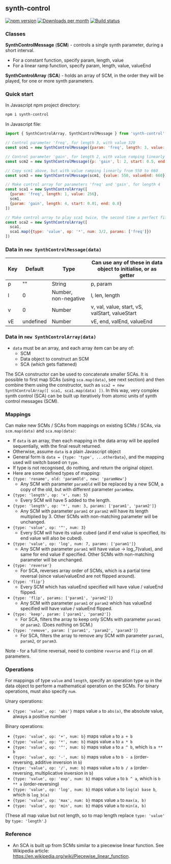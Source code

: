 ## synth-control

[![npm version](https://badge.fury.io/js/synth-control.svg)](https://badge.fury.io/js/synth-control)
[![Downloads per month](https://img.shields.io/npm/dy/synth-control.svg?maxAge=31536000)](https://github.com/davidryan59/synth-control)
[![Build status](https://travis-ci.org/davidryan59/synth-control.svg?master)](https://travis-ci.org/davidryan59)

### Classes

**SynthControlMessage** (**SCM**) - controls a single synth parameter, during a short interval.
- For a constant function, specify param, length, value
- For a linear ramp function, specify param, length, value, valueEnd

**SynthControlArray** (**SCA**) - holds an array of SCM, in the order they will be played, for one or more synth parameters.

### Quick start

In Javascript npm project directory:

``` sh
npm i synth-control
```

In Javascript file:

``` js
import { SynthControlArray, SynthControlMessage } from 'synth-control'

// Control parameter 'freq', for length 3, with value 320
const scm1 = new SynthControlMessage({param: 'freq', length: 3, value: 320})

// Control parameter 'gain', for length 2, with value ramping linearly from 0.5 to 0.1
const scm2 = new SynthControlMessage({p: 'gain', l: 2, start: 0.5, end: 0.1})

// Copy scm1 above, but with value ramping linearly from 550 to 660
const scm3 = new SynthControlMessage(scm1, {value: 550, valueEnd: 660})

// Make control array for parameters 'freq' and 'gain', for length 4
const sca1 = new SynthControlArray([
  {param: 'freq', length: 1, value: 256},
  scm1,
  {param: 'gain', length: 4, start: 0.01, end: 0.8}
])

// Make control array to play sca1 twice, the second time a perfect fifth higher (x1.5)
const sca2 = new SynthControlArray([
  sca1,
  sca1.map({type: 'value', op: '*', num: 3/2, params: ['freq']})
])
```

### Data in `new SynthControlMessage(data)`

| Key | Default | Type | Can use any of these in data object to initialise, or as getter |
| - | - | - | - |
| p | "" | String | p, param |
| l | 0 | Number, non-negative | l, len, length |
| v | 0 | Number | v, val, value, start, vS, valStart, valueStart |
| vE | undefined | Number | vE, end, valEnd, valueEnd |

### Data in `new SynthControlArray(data)`

- `data` must be an array, and each array item can be any of:
  - SCM
  - Data object to construct an SCM
  - SCA (which gets flattened)

The SCA constructor can be used to concatenate smaller SCAs. It is possible to first map SCAs (using `sca.map(data)`, see next section) and then combine them using the constructor, such as `sca2 = new SynthControlArray([ sca1, sca1.map(data) ])`. In this way, very complex synth control (SCA) can be built up iteratively from atomic units of synth control messages (SCM).

### Mappings

Can make new SCMs / SCAs from mappings on existing SCMs / SCAs, via `scm.map(data)` and `sca.map(data)`:
- If `data` is an array, then each mapping in the data array will be applied sequentially, with the final result returned.
- Otherwise, assume `data` is a plain Javascript object
- General form is `data = {type: 'type', ...otherData}`, and the mapping used will switch based on `type`.
- If type is not recognised, do nothing, and return the original object.
- Here are some defined types of mapping:
- `{type: 'rename', old: 'paramOld', new: 'paramNew'}`
  - Any SCM with parameter `paramOld` will be replaced by a new SCM, a copy of the old, but with different parameter `paramNew`.
- `{type: 'length', op: '+', num: 5}`
  - Every SCM will have 5 added to the length.
- `{type: 'length', op: '*', num: 3, params: ['param1', 'param2']}`
  - Any SCM with parameter `param1` or `param2` will have its length multiplied by 3. Other SCMs with non-matching parameter will be unchanged.
- `{type: 'value', op: '^', num: 3}`
  - Every SCM will have its value cubed (and if end value is specified, its end value will also be cubed).
- `{type: 'value', op: 'log', num: 7, params: ['param1']}`
  - Any SCM with parameter `param1` will have value -> log_7(value), and same for end value if specified. Other SCMs with non-matching parameter will be unchanged.
- `{type: 'reverse'}`
  - For SCA, reverses array order of SCMs, which is a partial time reversal (since value/valueEnd are not flipped around).
- `{type: 'flip'}`
  - Every SCM which has valueEnd specified will have value / valueEnd flipped.
- `{type: 'flip', params: ['param1', 'param2']}`
  - Any SCM with parameter `param1` or `param2` which has valueEnd specified will have value / valueEnd flipped.
- `{type: 'keep', param: ['param1', 'param2']}`
  - For SCA, filters the array to keep only SCMs with parameter `param1` or `param2`. (Does nothing on SCM.)
- `{type: 'remove', param: ['param1', 'param2', 'param3']}`
  - For SCA, filters the array to remove any SCM with parameter `param1`, `param2`, or `param3`.

Note - for a full time reversal, need to combine `reverse` and `flip` on all parameters.

### Operations

For mappings of type `value` and `length`, specify an operation type `op` in the data object to perform a mathematical operation on the SCMs. For binary operations, must also specify `num`.

Unary operations:
- `{type: 'value', op: 'abs'}` maps value `a` to `abs(a)`, the absolute value, always a positive number

Binary operations:
- `{type: 'value', op: '+', num: b}` maps value `a` to `a + b`
- `{type: 'value', op: '*', num: b}` maps value `a` to `a * b`
- `{type: 'value', op: '^', num: b}` maps value `a` to `a ^ b`, which is `a ** b`
- `{type: 'value', op: '-', num: b}` maps value `a` to `b - a` (order-reversing, additive inversion in `b`)
- `{type: 'value', op: '/', num: b}` maps value `a` to `b / a` (order-reversing, multiplicative inversion in `b`)
- `{type: 'value', op: 'exp', num: b}` maps value `a` to `b ^ a`, which is `b ** a` (order-reversing)
- `{type: 'value', op: 'log', num: b}` maps value `a` to `log(a) base b`, which is `log_b(a)`
- `{type: 'value', op: 'max', num: b}` maps value `a` to `max(a, b)`
- `{type: 'value', op: 'min', num: b}` maps value `a` to `min(a, b)`

(These all map value but not length, so to map length replace `type: 'value'` by `type: 'length'`.)

### Reference

- An SCA is built up from SCMs similar to a piecewise linear function. See Wikipedia article: https://en.wikipedia.org/wiki/Piecewise_linear_function.
